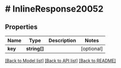# # InlineResponse20052

## Properties

Name | Type | Description | Notes
------------ | ------------- | ------------- | -------------
**key** | **string[]** |  | [optional]

[[Back to Model list]](../../README.md#models) [[Back to API list]](../../README.md#endpoints) [[Back to README]](../../README.md)

